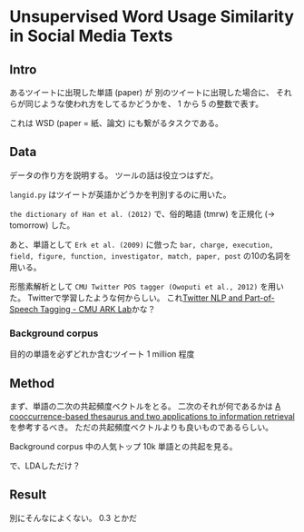 # Unsupervised Word Usage Similarity in Social Media Texts 

## Intro

あるツイートに出現した単語 (paper) が
別のツイートに出現した場合に、
それらが同じような使われ方をしてるかどうかを、
1 から 5 の整数で表す。

これは WSD (paper = 紙、論文) にも繋がるタスクである。

## Data

データの作り方を説明する。
ツールの話は役立つはずだ。

`langid.py`
はツイートが英語かどうかを判別するのに用いた。

`the dictionary of Han et al. (2012)`
で、俗的略語 (tmrw) を正規化 (-> tomorrow) した。

あと、単語として
`Erk et al. (2009)` に倣った
`bar, charge, execution, field, figure, function, investigator, match, paper, post`
の10の名詞を用いる。

形態素解析として
`CMU Twitter POS tagger (Owoputi et al., 2012)`
を用いた。
Twitterで学習したような何からしい。
これ[Twitter NLP and Part-of-Speech Tagging - CMU ARK Lab](http://www.ark.cs.cmu.edu/TweetNLP/)かな？

### Background corpus

目的の単語を必ずどれか含むツイート 1 million 程度


## Method

まず、単語の二次の共起頻度ベクトルをとる。
二次のそれが何であるかは
[A cooccurrence-based thesaurus and two applications to information retrieval](http://www.sciencedirect.com/science/article/pii/S0306457396000684)
を参考するべき。
ただの共起頻度ベクトルよりも良いものであるらしい。

Background corpus 中の人気トップ 10k 単語との共起を見る。

で、LDAしただけ？

## Result

別にそんなによくない。
0.3
とかだ



